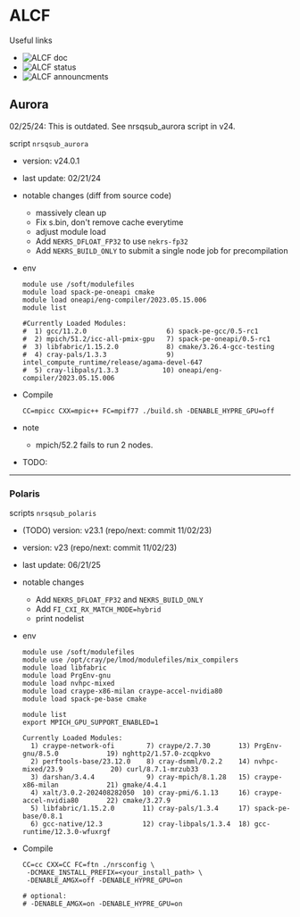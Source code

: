 # ALCF

Useful links      
- ![ALCF doc](https://docs.alcf.anl.gov/aurora/getting-started-on-aurora/)      
- ![ALCF status](https://www.alcf.anl.gov/support-center/machine-status)         
- ![ALCF announcments](https://www.alcf.anl.gov/support-center/facility-updates)    


## Aurora

02/25/24: This is outdated. See nrsqsub_aurora script in v24.

script `nrsqsub_aurora` 

- version: v24.0.1
- last update: 02/21/24 
- notable changes (diff from source code)
  - massively clean up
  - Fix s.bin, don't remove cache everytime
  - adjust module load
  - Add `NEKRS_DFLOAT_FP32` to use `nekrs-fp32`
  - Add `NEKRS_BUILD_ONLY` to submit a single node job for precompilation

- env
  ```
  module use /soft/modulefiles
  module load spack-pe-oneapi cmake
  module load oneapi/eng-compiler/2023.05.15.006
  module list

  #Currently Loaded Modules:
  #  1) gcc/11.2.0                    6) spack-pe-gcc/0.5-rc1
  #  2) mpich/51.2/icc-all-pmix-gpu   7) spack-pe-oneapi/0.5-rc1
  #  3) libfabric/1.15.2.0            8) cmake/3.26.4-gcc-testing
  #  4) cray-pals/1.3.3               9) intel_compute_runtime/release/agama-devel-647
  #  5) cray-libpals/1.3.3           10) oneapi/eng-compiler/2023.05.15.006
  ```

- Compile
  ```
  CC=mpicc CXX=mpic++ FC=mpif77 ./build.sh -DENABLE_HYPRE_GPU=off
  ```

- note
  - mpich/52.2 fails to run 2 nodes.

- TODO: 

---

### Polaris

scripts `nrsqsub_polaris`

- (TODO) version: v23.1 (repo/next: commit 11/02/23)
- version: v23 (repo/next: commit 11/02/23)
- last update: 06/21/25
- notable changes    

  - Add `NEKRS_DFLOAT_FP32` and `NEKRS_BUILD_ONLY`
  - Add `FI_CXI_RX_MATCH_MODE=hybrid`
  - print nodelist
  

- env    
  ```
  module use /soft/modulefiles
  module use /opt/cray/pe/lmod/modulefiles/mix_compilers
  module load libfabric
  module load PrgEnv-gnu
  module load nvhpc-mixed
  module load craype-x86-milan craype-accel-nvidia80
  module load spack-pe-base cmake

  module list
  export MPICH_GPU_SUPPORT_ENABLED=1

  Currently Loaded Modules:
    1) craype-network-ofi        7) craype/2.7.30       13) PrgEnv-gnu/8.5.0            19) nghttp2/1.57.0-zcqpkvo
    2) perftools-base/23.12.0    8) cray-dsmml/0.2.2    14) nvhpc-mixed/23.9            20) curl/8.7.1-mrzub33
    3) darshan/3.4.4             9) cray-mpich/8.1.28   15) craype-x86-milan            21) gmake/4.4.1
    4) xalt/3.0.2-202408282050  10) cray-pmi/6.1.13     16) craype-accel-nvidia80       22) cmake/3.27.9
    5) libfabric/1.15.2.0       11) cray-pals/1.3.4     17) spack-pe-base/0.8.1
    6) gcc-native/12.3          12) cray-libpals/1.3.4  18) gcc-runtime/12.3.0-wfuxrgf
  ```

- Compile
  ```
  CC=cc CXX=CC FC=ftn ./nrsconfig \
   -DCMAKE_INSTALL_PREFIX=<your_install_path> \
   -DENABLE_AMGX=off -DENABLE_HYPRE_GPU=on

  # optional: 
  # -DENABLE_AMGX=on -DENABLE_HYPRE_GPU=on
  ```






